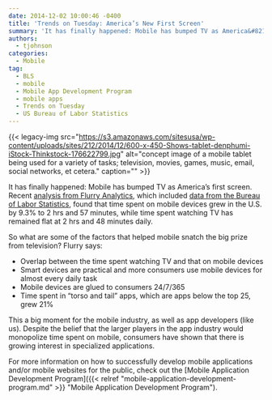 ```yaml
---
date: 2014-12-02 10:00:46 -0400
title: 'Trends on Tuesday: America’s New First Screen'
summary: 'It has finally happened: Mobile has bumped TV as America&#8217;s first screen. Recent analysis from Flurry Analytics, which included data from the Bureau of Labor Statistics, found that time spent on mobile devices grew in the U.S. by 9.3% to 2 hrs and 57 minutes, while time spent watching TV has remained flat at 2 hrs and 48'
authors:
  - tjohnson
categories:
  - Mobile
tag:
  - BLS
  - mobile
  - Mobile App Development Program
  - mobile apps
  - Trends on Tuesday
  - US Bureau of Labor Statistics
---
```


{{< legacy-img src="https://s3.amazonaws.com/sitesusa/wp-content/uploads/sites/212/2014/12/600-x-450-Shows-tablet-denphumi-iStock-Thinkstock-176622799.jpg" alt="concept image of a mobile tablet being used for a variety of tasks; television, movies, games, music, email, social networks, et cetera." caption="" >}} 

It has finally happened: Mobile has bumped TV as America&#8217;s first screen. Recent [analysis from Flurry Analytics](http://www.flurry.com/blog/flurry-insights/mobile-television-we-interrupt-broadcast-again#.VHyqPofinAi), which included [data from the Bureau of Labor Statistics](http://www.bls.gov/TUS/CHARTS/LEISURE.HTM), found that time spent on mobile devices grew in the U.S. by 9.3% to 2 hrs and 57 minutes, while time spent watching TV has remained flat at 2 hrs and 48 minutes daily.

So what are some of the factors that helped mobile snatch the big prize from television? Flurry says:

  * Overlap between the time spent watching TV and that on mobile devices
  * Smart devices are practical and more consumers use mobile devices for almost every daily task
  * Mobile devices are glued to consumers 24/7/365
  * Time spent in “torso and tail” apps, which are apps below the top 25, grew 21%

This a big moment for the mobile industry, as well as app developers (like us). Despite the belief that the larger players in the app industry would monopolize time spent on mobile, consumers have shown that there is growing interest in specialized applications.

For more information on how to successfully develop mobile applications and/or mobile websites for the public, check out the [Mobile Application Development Program]({{< relref "mobile-application-development-program.md" >}} "Mobile Application Development Program").